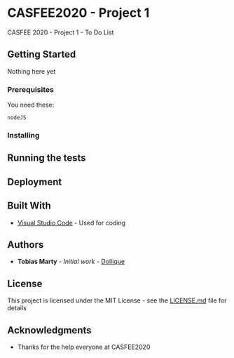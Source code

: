 # CASFEE2020 - Project 1

 CASFEE 2020 - Project 1 - To Do List

## Getting Started

Nothing here yet

### Prerequisites

You need these:

```
nodeJS
```

### Installing


## Running the tests


## Deployment


## Built With

* [Visual Studio Code](https://code.visualstudio.com/) - Used for coding


## Authors

* **Tobias Marty** - *Initial work* - [Dollique](https://github.com/Dollique)

## License

This project is licensed under the MIT License - see the [LICENSE.md](LICENSE.md) file for details

## Acknowledgments

* Thanks for the help everyone at CASFEE2020


